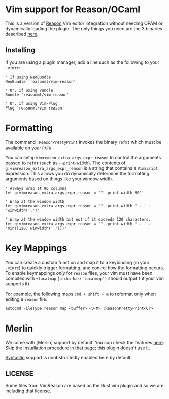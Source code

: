 Vim support for Reason/OCaml
=========================================

This is a version of [Reason](http://facebook.github.io/reason/) Vim editor integration without needing OPAM or dynamically loading the plugin. The only things you need are the 3 binaries described [here](http://facebook.github.io/reason/jsWorkflow.html#javascript-workflow-editor-setup-global-utilities).

Installing
------------------

If you are using a plugin manager, add a line such as the following to your `.vimrc`:

```
" If using NeoBundle
NeoBundle 'reasonml/vim-reason'

" Or, if using Vundle
Bundle 'reasonml/vim-reason'

" Or, if using Vim-Plug
Plug 'reasonml/vim-reason'
```

Formatting
===========

The command `:ReasonPrettyPrint` invokes the binary `refmt` which must be available on your `PATH`.

You can set `g:vimreason_extra_args_expr_reason` to control the arguments
passed to `refmt` (such as `--print-width`). The contents of
`g:vimreason_extra_args_expr_reason` is a string that contains a `VimScript`
expression. This allows you do dynamically determine the formatting arguments
based on things like your window width.

```vim
" Always wrap at 90 columns
let g:vimreason_extra_args_expr_reason = '"--print-width 90"'

" Wrap at the window width
let g:vimreason_extra_args_expr_reason = '"--print-width " . ' .  "winwidth('.')"

" Wrap at the window width but not if it exceeds 120 characters.
let g:vimreason_extra_args_expr_reason = '"--print-width " . ' .  "min([120, winwidth('.')])"
```

Key Mappings
=============

You can create a custom function and map it to a keybinding (in your `.vimrc`)
to quickly trigger formatting, and control how the formatting occurs. To enable
keymappings *only* for `reason` files, your vim must have been compiled with
`+localmap` (`:echo has('localmap')` should output `1` if your vim supports it).

For example, the following maps `cmd + shift + m` to reformat only when editing
a `reason` file.

```vim
autocmd FileType reason map <buffer> <D-M> :ReasonPrettyPrint<Cr>
```

Merlin
===========
We come with [Merlin] support by default. You can check the features [here](https://github.com/ocaml/merlin/wiki/vim-from-scratch#discovering-the-shiny-features). Skip the installation procedure in that page; this plugin doesn't use it.

[Syntastic](https://github.com/vim-syntastic/syntastic) support is unobstructedly enabled here by default.

LICENSE
-------
Some files from VimReason are based on the Rust vim plugin and so we are including that license.
